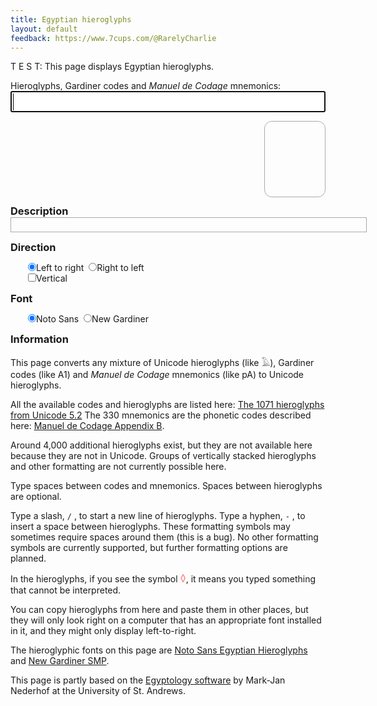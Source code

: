 ```yaml
---
title: Egyptian hieroglyphs
layout: default
feedback: https://www.7cups.com/@RarelyCharlie
---
```

T E S T: This page displays Egyptian hieroglyphs.
<script src="/assets/hieromap.js"></script>
<style>
@import url(//fonts.googleapis.com/earlyaccess/notosansegyptianhieroglyphs.css);
@font-face {
  font-family: 'NewGardiner';
  font-style: normal;
  font-weight: 400;
  src: url(/assets/NewGardinerSMP.ttf) format('truetype');
	}
input {margin: 0;}
#latin {font-size: 24px; width: 100%;}
#egypt {font-family: 'Noto Sans Egyptian Hieroglyphs';
	font-size: 72px; line-height: 120px;
	overflow-wrap: break-word;
	border: 1px solid #aaa; margin: 0;
	border-radius: 12px; padding: 0 12px;
	min-height: 120px; min-width: 1em;
	float: right; margin-bottom: 12px;
	transform: scaleX(-1);
	writing-mode: vertical-rl;}
#egypt+* {clear: both;}
span {position: relative; display: inline-block; margin: 0; padding: 0;}
span.top {top: -34px; text-align: center;}
span.bot {text-align: center;}
del {color: #f88; text-decoration: none;}
.indent {margin-left: 2em;}
.warning {color: #a00;}
#english {min-height: 1em; width: 40em; border: 1px solid #aaa; padding: 4px;
	max-height: 6.5em; overflow-y: auto; margin: 0 0 1em 0;}
hr {margin: 2px 0;}
h3 {margin: 0;}
</style>

<p><label for="latin">Hieroglyphs, Gardiner codes and <em>Manuel de Codage</em> mnemonics:</label><br/>
<input type="text" id="latin" autofocus autocomplete="off" autocorrect="off" autocapitalize="off" spellcheck="false"/></p>

<div id="egypt"></div>

### Description
<div id="english"></div>

### Direction
<p class="indent">
<label for="dirltr"><input type="radio" id="dirltr" name="dir" onclick="flip(false)" checked>Left to right</label>&nbsp;
<label for="dirrtl"><input type="radio" id="dirrtl" name="dir" onclick="flip(true)">Right to left</label><br/>
<label for="dirvert"><input type="checkbox" id="dirvert" name="dirvert" onclick="vert(this)">Vertical</label>
</p>

### Font
<p class="indent">
<label for="fontn"><input type="radio" id="fontn" name="font" checked onclick="font(true)">Noto Sans</label>&nbsp;
<label for="fontg"><input type="radio" id="fontg" name="font" onclick="font(false)">New Gardiner</label>
</p>

### Information
This page converts any mixture of Unicode hieroglyphs (like 𓄿), Gardiner codes (like A1) and <em>Manuel de Codage</em> mnemonics (like pA) to Unicode hieroglyphs.

All the available codes and hieroglyphs are listed here: [The 1071 hieroglyphs from Unicode 5.2](https://mjn.host.cs.st-andrews.ac.uk/egyptian/unicode/tablemain.html) The 330 mnemonics are the phonetic codes described here: [Manuel de Codage Appendix B](http://www.catchpenny.org/codage/#app2).

Around 4,000 additional hieroglyphs exist, but they are not available here because they are not in Unicode. Groups of vertically stacked hieroglyphs and other formatting are not currently possible here.

Type spaces between codes and mnemonics. Spaces between hieroglyphs are optional.

Type a slash, `/` , to start a new line of hieroglyphs. Type a hyphen, `-` , to insert a space between hieroglyphs. These formatting symbols may sometimes require spaces around them (this is a bug). No other formatting symbols are currently supported, but further formatting options are planned.

In the hieroglyphs, if you see the symbol <big><del>&#9674;</del></big>, it means you typed something that cannot be interpreted.

You can copy hieroglyphs from here and paste them in other places, but they will only look right on a computer that has an appropriate font installed in it, and they might only display left-to-right.

The hieroglyphic fonts on this page are [Noto Sans Egyptian Hieroglyphs](https://www.google.com/get/noto/#sans-egyp) and [New Gardiner SMP](https://mjn.host.cs.st-andrews.ac.uk/egyptian/fonts/newgardiner.html).

This page is partly based on the [Egyptology software](https://mjn.host.cs.st-andrews.ac.uk/egyptian/) by Mark-Jan Nederhof at the University of St. Andrews.

<script>
latin = document.getElementById('latin')
warning = document.getElementById('warning')
english = document.getElementById('english')
pending = null
egypt = '' // eventual output

basemap = { // baseline adjustments...
	N5: 18
	}

convert = function () { // this is the converter!
	input = latin.value.replace(/([-\/\[\]\(\)])/g, '$1 ')
	egypt = ''
	var cc = input.split(/(?=[ -\/\[\]\(\)])/)
	level = 0 // 0 = normal, 1 = bottom, 2 = middle, 3 = top
	for (let c of cc) {
		c = c.trim()
		switch (c) {
			case '': continue
			case '[': // switch to top
				addspan(level = 3)
				break
			case ']': // switch to normal
				addspan(level = 0)
				break
			case '/':
				if (level == 3) addspan(level = 1) // switch to bottom
				else egypt += '<br/>'
				break
			case '-':
				egypt += '&nbsp;'
				break
			default:
				if (c in mnemmap) c = mnemmap[c]
				var i = codemap.indexOf(c)
				if (i >= 0) {
					let g = String.fromCodePoint(77824 + i)
					if (level == 0 && c in basemap)
					  egypt += '<span style="position: relative; top: ' 
					    + (-basemap[c]) + 'px;">' + g + '</span>'
					else egypt += g
					//if (e) e += '<br/>'
					//e += getdesc(p, true)
					}
				else {
					egypt += '<del>\u25ca</del>'
					//if (e) e += '<br/>'
					//e += '<span class="warning">' + p + ' — unknown</span>'
					}				
			}
		
		//let g = new Glyph(c, level)
		}
		
	document.getElementById('egypt').innerHTML = egypt
	}
	
addspan = function (level) {
	switch (level) {
		case 3:
			egypt += '<span class="stack"><span class="top">'
			break
		case 2:
			egypt += '</span><span class="mid">'
			break
		case 1:
			egypt += '</span><span class="bot">'
			break
		case 0:
			egypt += '</span></span>'
			break			
		}
	}
	
stack = function () {
	var ss = document.getElementsByClassName('stack')
	for (let s of ss) {
		let s0 = s.firstElementChild, s1 = s.lastElementChild
		let w = Math.max(s0.offsetWidth, s1.offsetWidth)
		s0.style.position = 'absolute'
		s.style.width = s0.style.width = s1.style.width = w + 'px'
		}
	}

addEventListener('keyup', () => {
	if (pending) clearTimeout(pending)
	pending = setTimeout(convert, 600)
	}) // keypress

flip = function (rtl) {
	var s = document.getElementById('egypt').style
	s.float = rtl? 'right' : 'left'
	s.transform = rtl? 'scaleX(-1)' : 'none'
	}
flip(false)

vert = function (box) {
	document.getElementById('egypt').style.writingMode = box.checked? 'vertical-rl' : 'initial'
	}
vert({checked: false})
	
font = function (noto) {
	var s = document.getElementById('egypt').style
	s.fontFamily = noto? 'Noto Sans Egyptian Hieroglyphs' : 'NewGardiner'
	s.letterSpacing = noto? '0' : '6px'
	}
font(true)
	
getdesc = function (p, sentence) {
	var t = descmap[p]
	if (t.indexOf('[') >= 0) {
		var ff = t.split('['), t = ''
		ff.forEach(f => {
			if (f.indexOf(']') > 0) {
				var p = f.replace(/\].*/, '')
				var r = f.replace(/.+]/, '')
				t += getdesc(p, false) + ' (' + p + ') ' + r
				}
			else t += f
			})
		}
	if (sentence) t = p + ': ' + t.charAt(0).toUpperCase() + t.substr(1)
	return t
	}
</script>
